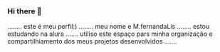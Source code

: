 ### Hi there 👋
........
este é meu perfil:)
........
meu nome e M.fernandaLis
........
 estou estudando na alura 
.......
utiliso este espaço pars minha organização e compartilhiamento dos meus projetos desenvolvidos 
.......
